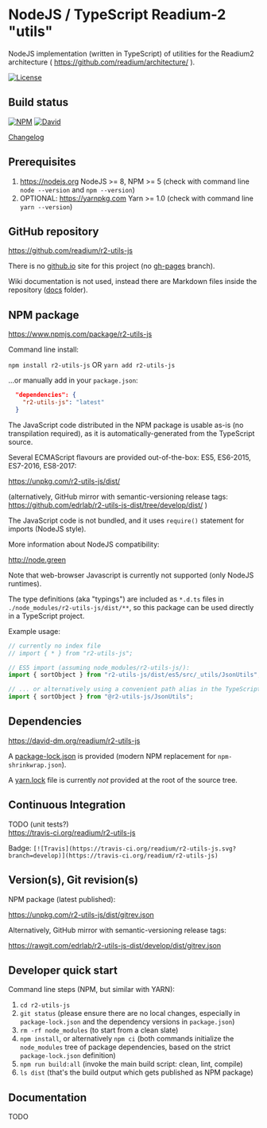 # NodeJS / TypeScript Readium-2 "utils"

NodeJS implementation (written in TypeScript) of utilities for the Readium2 architecture ( https://github.com/readium/architecture/ ).

[![License](https://img.shields.io/badge/License-BSD%203--Clause-blue.svg)](/LICENSE)

## Build status

[![NPM](https://img.shields.io/npm/v/r2-utils-js.svg)](https://www.npmjs.com/package/r2-utils-js) [![David](https://david-dm.org/readium/r2-utils-js/status.svg)](https://david-dm.org/readium/r2-utils-js)

[Changelog](/CHANGELOG.md)

## Prerequisites

1) https://nodejs.org NodeJS >= 8, NPM >= 5 (check with command line `node --version` and `npm --version`)
2) OPTIONAL: https://yarnpkg.com Yarn >= 1.0 (check with command line `yarn --version`)

## GitHub repository

https://github.com/readium/r2-utils-js

There is no [github.io](https://readium.github.io/r2-utils-js) site for this project (no [gh-pages](https://github.com/readium/r2-utils-js/tree/gh-pages) branch).

Wiki documentation is not used, instead there are Markdown files inside the repository ([docs](https://github.com/readium/r2-utils-js/tree/develop/docs) folder).

## NPM package

https://www.npmjs.com/package/r2-utils-js

Command line install:

`npm install r2-utils-js`
OR
`yarn add r2-utils-js`

...or manually add in your `package.json`:
```json
  "dependencies": {
    "r2-utils-js": "latest"
  }
```

The JavaScript code distributed in the NPM package is usable as-is (no transpilation required), as it is automatically-generated from the TypeScript source.

Several ECMAScript flavours are provided out-of-the-box: ES5, ES6-2015, ES7-2016, ES8-2017:

https://unpkg.com/r2-utils-js/dist/

(alternatively, GitHub mirror with semantic-versioning release tags: https://github.com/edrlab/r2-utils-js-dist/tree/develop/dist/ )

The JavaScript code is not bundled, and it uses `require()` statement for imports (NodeJS style).

More information about NodeJS compatibility:

http://node.green

Note that web-browser Javascript is currently not supported (only NodeJS runtimes).

The type definitions (aka "typings") are included as `*.d.ts` files in `./node_modules/r2-utils-js/dist/**`, so this package can be used directly in a TypeScript project.

Example usage:

```javascript
// currently no index file
// import { * } from "r2-utils-js";

// ES5 import (assuming node_modules/r2-utils-js/):
import { sortObject } from "r2-utils-js/dist/es5/src/_utils/JsonUtils";

// ... or alternatively using a convenient path alias in the TypeScript config (+ WebPack etc.):
import { sortObject } from "@r2-utils-js/JsonUtils";
```

## Dependencies

https://david-dm.org/readium/r2-utils-js

A [package-lock.json](https://github.com/readium/r2-utils-js/blob/develop/package-lock.json) is provided (modern NPM replacement for `npm-shrinkwrap.json`).

A [yarn.lock](https://github.com/readium/r2-utils-js/blob/develop/yarn.lock) file is currently *not* provided at the root of the source tree.

## Continuous Integration

TODO (unit tests?)  
https://travis-ci.org/readium/r2-utils-js

Badge: `[![Travis](https://travis-ci.org/readium/r2-utils-js.svg?branch=develop)](https://travis-ci.org/readium/r2-utils-js)`

## Version(s), Git revision(s)

NPM package (latest published):

https://unpkg.com/r2-utils-js/dist/gitrev.json

Alternatively, GitHub mirror with semantic-versioning release tags:

https://rawgit.com/edrlab/r2-utils-js-dist/develop/dist/gitrev.json

## Developer quick start

Command line steps (NPM, but similar with YARN):

1) `cd r2-utils-js`
2) `git status` (please ensure there are no local changes, especially in `package-lock.json` and the dependency versions in `package.json`)
3) `rm -rf node_modules` (to start from a clean slate)
4) `npm install`, or alternatively `npm ci` (both commands initialize the `node_modules` tree of package dependencies, based on the strict `package-lock.json` definition)
5) `npm run build:all` (invoke the main build script: clean, lint, compile)
6) `ls dist` (that's the build output which gets published as NPM package)

## Documentation

TODO
